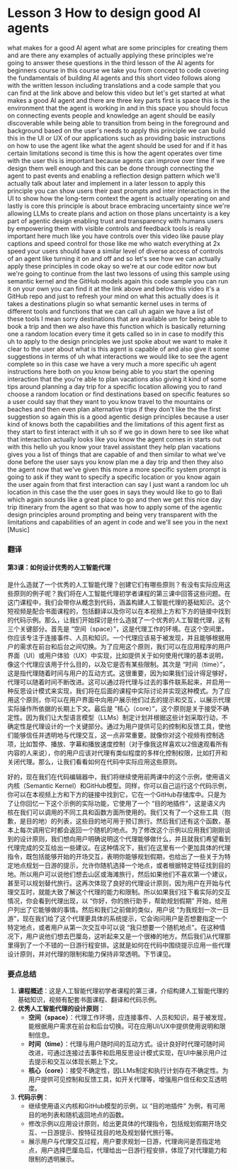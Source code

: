 # Lesson 3 How to design good AI agents
what makes for a good AI agent what are some principles for creating them and are there any examples of actually applying these principles we're going to answer these questions in the third lesson of the AI agents for beginners course in this course we take you from concept to code covering the fundamentals of building AI agents and this short video follows along with the written lesson including translations and a code sample that you can find at the link above and below this video but let's get started at what makes a good AI agent and there are three key parts first is space this is the environment that the agent is working in and in this space you should focus on connecting events people and knowledge an agent should be easily discoverable while being able to transition from being in the foreground and background based on the user's needs to apply this principle we can build this in the UI or UX of our applications such as providing basic instructions on how to use the agent like what the agent should be used for and if it has certain limitations second is time this is how the agent operates over time with the user this is important because agents can improve over time if we design them well enough and this can be done through connecting the agent to past events and enabling a reflection design pattern which we'll actually talk about later and implement in a later lesson to apply this principle you can show users their past prompts and inter interactions in the UI to show how the long-term context the agent is actually operating on and lastly is core this principle is about brace embracing uncertainty since we're allowing LLMs to create plans and action on those plans uncertainty is a key part of agentic design enabling trust and transparency with humans users by empowering them with visible controls and feedback tools is really important here much like you have controls over this video like pause play captions and speed control for those like me who watch everything at 2x speed your users should have a similar level of diverse access of controls of an agent like turning it on and off and so let's see how we can actually apply these principles in code okay so we're at our code editor now but we're going to continue from the last two lessons of using this sample using semantic kernel and the GitHub models again this code sample you can run it on your own you can find it at the link above and below this video it's a GitHub repo and just to refresh your mind on what this actually does is it takes a destinations plugin so what semantic kernel uses in terms of different tools and functions that we can call uh again we have a list of these tools I mean sorry destinations that are available um for being able to book a trip and then we also have this function which is basically returning one a random location every time it gets called so in in case to modify this uh to apply to the design principles we just spoke about we want to make it clear to the user about what is this agent is capable of and also give it some suggestions in terms of uh what interactions we would like to see the agent complete so in this case we have a very much a more specific uh agent instructions here both on you know being able to you start the opening interaction that the you're able to plan vacations also giving it kind of some tips around planning a day trip for a specific location allowing you to rand choose a random location or find destinations based on specific features so a user could say that they want to you know travel to the mountains or beaches and then even plan alternative trips if they don't like the the first suggestion so again this is a good agentic design principles because a user kind of knows both the capabilities and the limitations of this agent first as they start to first interact with it uh so if we go in down here to see like what that interaction actually looks like you know the agent comes in starts out with this hello uh you know your travel assistant they help plan vacations gives you a list of things that are capable of and then similar to what we've done before the user says you know plan me a day trip and then they also the agent now that we've given this more a more specific system prompt is going to ask if they want to specify a specific location or you know again the user again from that first interaction can say I just want a random loc uh location in this case the the user goes in says they would like to go to Bali which again sounds like a great place to go and then we get this nice day trip itinerary from the agent so that was how to apply some of the agentic design principles around prompting and being very transparent with the limitations and capabilities of an agent in code and we'll see you in the next [Music] 

### 翻译
#### 第3课：如何设计优秀的人工智能代理
是什么造就了一个优秀的人工智能代理？创建它们有哪些原则？有没有实际应用这些原则的例子呢？我们将在人工智能代理初学者课程的第三课中回答这些问题。在这门课程中，我们会带你从概念到代码，涵盖构建人工智能代理的基础知识。这个短视频是配合书面课程的，包括翻译以及你可以在本视频上方和下方的链接中找到的代码示例。那么，让我们开始探讨是什么造就了一个优秀的人工智能代理，这有三个关键部分。首先是 “空间（space）”，这是代理工作的环境。在这个空间里，你应该专注于连接事件、人员和知识。一个代理应该易于被发现，并且能够根据用户的需求在前台和后台之间切换。为了应用这个原则，我们可以在应用程序的用户界面（UI）或用户体验（UX）中实现，比如提供关于如何使用代理的基本说明，像这个代理应该用于什么目的，以及它是否有某些限制。其次是 “时间（time）”，这是指代理随着时间与用户的互动方式。这很重要，因为如果我们设计得足够好，代理可以随着时间不断改进。这可以通过将代理与过去的事件联系起来，并启用一种反思设计模式来实现，我们将在后面的课程中实际讨论并实现这种模式。为了应用这个原则，你可以在用户界面中向用户展示他们过去的提示和交互，以展示代理实际操作所依据的长期上下文。最后是 “核心（core）”，这个原则是关于接受不确定性。因为我们让大型语言模型（LLMs）制定计划并根据这些计划采取行动，不确定性是代理设计的一个关键部分。通过为用户提供可见的控制和反馈工具，使他们能够信任并透明地与代理交互，这一点非常重要。就像你对这个视频有控制选项，比如暂停、播放、字幕和播放速度控制（对于像我这样喜欢以2倍速观看所有内容的人来说），你的用户应该对代理有类似程度的多样化控制权限，比如打开和关闭代理。那么，让我们看看如何在代码中实际应用这些原则。

好的，现在我们在代码编辑器中，我们将继续使用前两课中的这个示例，使用语义内核（Semantic Kernel）和GitHub模型。同样，你可以自己运行这个代码示例，你可以在本视频上方和下方的链接中找到它，它在一个GitHub存储库中。只是为了让你回忆一下这个示例的实际功能，它使用了一个 “目的地插件”，这是语义内核在我们可以调用的不同工具和函数方面所使用的。我们又有了一个这些工具（抱歉，是目的地）的列表，这些目的地可用于预订旅行。然后我们还有这个函数，基本上每次调用它时都会返回一个随机的地点。为了修改这个示例以应用我们刚刚谈到的设计原则，我们想向用户明确说明这个代理能够做什么，并且就我们希望看到代理完成的交互给出一些建议。在这种情况下，我们在这里有一个更加具体的代理指令，既包括能够开始的开场交互，表明你能够规划假期，也给出了一些关于为特定地点规划一日游的提示，允许你随机选择一个地点，或者根据特定特征找到目的地。所以用户可以说他们想去山区或海滩旅行，然后如果他们不喜欢第一个建议，甚至可以规划替代旅行。这再次体现了良好的代理设计原则，因为用户在开始与代理交互时，就能大致了解这个代理的能力和限制。所以如果我们往下看实际的交互情况，你会看到代理出现，以 “你好，你的旅行助手，帮助规划假期” 开始，给用户列出了它能够做的事情。然后和我们之前做的类似，用户说 “为我规划一次一日游”，现在我们给了这个代理更具体的系统提示，它会询问用户是否想要指定一个特定地点，或者用户从第一次交互中可以说 “我只想要一个随机地点”。在这种情况下，用户说他们想去巴厘岛，这听起来又是一个很棒的地方。然后我们从代理那里得到了一个不错的一日游行程安排。这就是如何在代码中围绕提示应用一些代理设计原则，并对代理的限制和能力保持非常透明。下节课见。

### 要点总结
1. **课程概述**：这是人工智能代理初学者课程的第三课，介绍构建人工智能代理的基础知识，视频有配套书面课程、翻译和代码示例。
2. **优秀人工智能代理的设计原则**：
    - **空间（space）**：代理工作环境，应连接事件、人员和知识，易于被发现，能根据用户需求在前台和后台切换。可在应用UI/UX中提供使用说明和限制信息。
    - **时间（time）**：代理与用户随时间的互动方式。设计良好时代理可随时间改进，可通过连接过去事件和启用反思设计模式实现，在UI中展示用户过去提示和交互以体现长期上下文。
    - **核心（core）**：接受不确定性，因LLMs制定和执行计划存在不确定性。为用户提供可见控制和反馈工具，如开关代理等，增强用户信任和交互透明度。
3. **代码示例**：
    - 继续使用语义内核和GitHub模型的示例，以 “目的地插件” 为例，有可用目的地列表和随机返回地点的函数。
    - 修改示例以应用设计原则，给出更具体的代理指令，包括规划假期开场交互、一日游提示、按特征找目的地及规划替代旅行等。
    - 展示用户与代理交互过程，用户要求规划一日游，代理询问是否指定地点，用户选择巴厘岛后，代理给出一日游行程安排，体现了对代理能力和限制的透明展示。 
